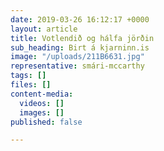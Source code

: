 ```yaml
---
date: 2019-03-26 16:12:17 +0000
layout: article
title: Votlendið og hálfa jörðin
sub_heading: Birt á kjarninn.is
image: "/uploads/211B6631.jpg"
representative: smári-mccarthy
tags: []
files: []
content-media:
  videos: []
  images: []
published: false

---
```

